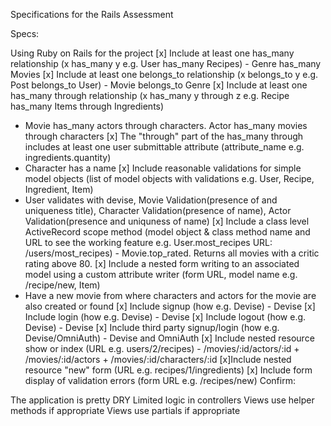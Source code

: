 Specifications for the Rails Assessment

Specs:

 Using Ruby on Rails for the project
 [x] Include at least one has_many relationship (x has_many y e.g. User has_many Recipes) - Genre has_many Movies
 [x] Include at least one belongs_to relationship (x belongs_to y e.g. Post belongs_to User) - Movie belongs_to Genre
 [x] Include at least one has_many through relationship (x has_many y through z e.g. Recipe has_many Items through Ingredients)
  - Movie has_many actors through characters. Actor has_many movies through characters
 [x] The "through" part of the has_many through includes at least one user submittable attribute (attribute_name e.g. ingredients.quantity)
  - Character has a name
 [x] Include reasonable validations for simple model objects (list of model objects with validations e.g. User, Recipe, Ingredient, Item)
  - User validates with devise, Movie Validation(presence of and uniqueness title), Character Validation(presence of name), Actor Validation(presence and uniquness of name)
 [x] Include a class level ActiveRecord scope method (model object & class method name and URL to see the working feature e.g. User.most_recipes URL: /users/most_recipes) - Movie.top_rated. Returns all movies with a critic rating above 80.
 [x] Include a nested form writing to an associated model using a custom attribute writer (form URL, model name e.g. /recipe/new, Item)
  - Have a new movie from where characters and actors for the movie are also created or found
 [x] Include signup (how e.g. Devise) - Devise
 [x] Include login (how e.g. Devise) - Devise
 [x] Include logout (how e.g. Devise) - Devise
 [x] Include third party signup/login (how e.g. Devise/OmniAuth) - Devise and OmniAuth
 [x] Include nested resource show or index (URL e.g. users/2/recipes) - /movies/:id/actors/:id + /movies/:id/actors + /movies/:id/characters/:id
 [x]Include nested resource "new" form (URL e.g. recipes/1/ingredients)
 [x] Include form display of validation errors (form URL e.g. /recipes/new)
Confirm:

 The application is pretty DRY
 Limited logic in controllers
 Views use helper methods if appropriate
 Views use partials if appropriate
